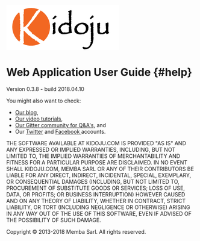 ![](/assets/Kidoju-Logo.png)

# Web Application User Guide {#help}

Version 0.3.8 - build 2018.04.10

You might also want to check:

* [Our blog](https://www.kidoju.com/support/en/posts),
* [Our video tutorials](https://www.youtube.com/channel/UCzvNSb6xFpN8kIaw85M1-Pg),
* [Our Gitter community for Q&A's](https://gitter.im/Kidoju), and
* Our [Twitter](https://twitter.com/kidoju) and [Facebook ](https://www.facebook.com/kidoju)accounts.

THE SOFTWARE AVAILABLE AT KIDOJU.COM IS PROVIDED "AS IS" AND ANY EXPRESSED OR IMPLIED WARRANTIES, INCLUDING, BUT NOT LIMITED TO, THE IMPLIED WARRANTIES OF MERCHANTABILITY AND FITNESS FOR A PARTICULAR PURPOSE ARE DISCLAIMED. IN NO EVENT SHALL KIDOJU.COM, MEMBA SARL OR ANY OF THEIR CONTRIBUTORS BE LIABLE FOR ANY DIRECT, INDIRECT, INCIDENTAL, SPECIAL, EXEMPLARY, OR CONSEQUENTIAL DAMAGES \(INCLUDING, BUT NOT LIMITED TO, PROCUREMENT OF SUBSTITUTE GOODS OR SERVICES; LOSS OF USE, DATA, OR PROFITS; OR BUSINESS INTERRUPTION\) HOWEVER CAUSED AND ON ANY THEORY OF LIABILITY, WHETHER IN CONTRACT, STRICT LIABILITY, OR TORT \(INCLUDING NEGLIGENCE OR OTHERWISE\) ARISING IN ANY WAY OUT OF THE USE OF THIS SOFTWARE, EVEN IF ADVISED OF THE POSSIBILITY OF SUCH DAMAGE.

Copyright © 2013-2018 Memba Sarl. All rights reserved.

